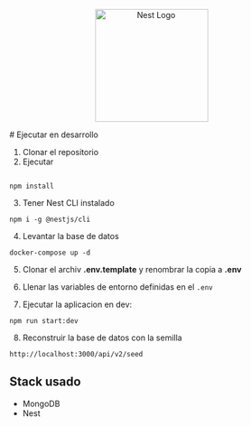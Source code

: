 <p align="center">
  <a href="http://nestjs.com/" target="blank"><img src="https://nestjs.com/img/logo-small.svg" width="200" alt="Nest Logo" /></a>
</p>
# Ejecutar en desarrollo

1. Clonar el repositorio
2. Ejecutar 
```

npm install
```
3. Tener Nest CLI instalado

```
npm i -g @nestjs/cli
```

4. Levantar la base de datos
```
docker-compose up -d
```

5. Clonar el archiv __.env.template__ y renombrar la copia a __.env__

6. Llenar las variables de entorno definidas en el ```.env```

7. Ejecutar la aplicacion en dev:
```
npm run start:dev
```
8. Reconstruir la base de datos con la semilla 

```
http://localhost:3000/api/v2/seed
```


## Stack usado
* MongoDB
* Nest